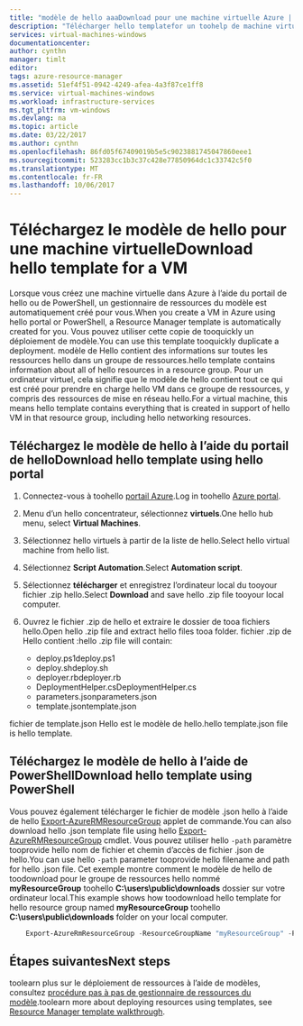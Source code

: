 ```yaml
---
title: "modèle de hello aaaDownload pour une machine virtuelle Azure | Documents Microsoft"
description: "Télécharger hello templatefor un toohelp de machine virtuelle avec l’automatisation des déploiements dans le modèle de déploiement du Gestionnaire de ressources hello"
services: virtual-machines-windows
documentationcenter: 
author: cynthn
manager: timlt
editor: 
tags: azure-resource-manager
ms.assetid: 51ef4f51-0942-4249-afea-4a3f87ce1ff8
ms.service: virtual-machines-windows
ms.workload: infrastructure-services
ms.tgt_pltfrm: vm-windows
ms.devlang: na
ms.topic: article
ms.date: 03/22/2017
ms.author: cynthn
ms.openlocfilehash: 86fd05f67409019b5e5c9023881745047860eee1
ms.sourcegitcommit: 523283cc1b3c37c428e77850964dc1c33742c5f0
ms.translationtype: MT
ms.contentlocale: fr-FR
ms.lasthandoff: 10/06/2017
---
```

# <a name="download-hello-template-for-a-vm"></a><span data-ttu-id="528ef-103">Téléchargez le modèle de hello pour une machine virtuelle</span><span class="sxs-lookup"><span data-stu-id="528ef-103">Download hello template for a VM</span></span>
<span data-ttu-id="528ef-104">Lorsque vous créez une machine virtuelle dans Azure à l’aide du portail de hello ou de PowerShell, un gestionnaire de ressources du modèle est automatiquement créé pour vous.</span><span class="sxs-lookup"><span data-stu-id="528ef-104">When you create a VM in Azure using hello portal or PowerShell, a Resource Manager template is automatically created for you.</span></span> <span data-ttu-id="528ef-105">Vous pouvez utiliser cette copie de tooquickly un déploiement de modèle.</span><span class="sxs-lookup"><span data-stu-id="528ef-105">You can use this template tooquickly duplicate a deployment.</span></span> <span data-ttu-id="528ef-106">modèle de Hello contient des informations sur toutes les ressources hello dans un groupe de ressources.</span><span class="sxs-lookup"><span data-stu-id="528ef-106">hello template contains information about all of hello resources in a resource group.</span></span> <span data-ttu-id="528ef-107">Pour un ordinateur virtuel, cela signifie que le modèle de hello contient tout ce qui est créé pour prendre en charge hello VM dans ce groupe de ressources, y compris des ressources de mise en réseau hello.</span><span class="sxs-lookup"><span data-stu-id="528ef-107">For a virtual machine, this means hello template contains everything that is created in support of hello VM in that resource group, including hello networking resources.</span></span>

## <a name="download-hello-template-using-hello-portal"></a><span data-ttu-id="528ef-108">Téléchargez le modèle de hello à l’aide du portail de hello</span><span class="sxs-lookup"><span data-stu-id="528ef-108">Download hello template using hello portal</span></span>
1. <span data-ttu-id="528ef-109">Connectez-vous à toohello [portail Azure](https://portal.azure.com/).</span><span class="sxs-lookup"><span data-stu-id="528ef-109">Log in toohello [Azure portal](https://portal.azure.com/).</span></span>
2. <span data-ttu-id="528ef-110">Menu d’un hello concentrateur, sélectionnez **virtuels**.</span><span class="sxs-lookup"><span data-stu-id="528ef-110">One hello hub menu, select **Virtual Machines**.</span></span>
3. <span data-ttu-id="528ef-111">Sélectionnez hello virtuels à partir de la liste de hello.</span><span class="sxs-lookup"><span data-stu-id="528ef-111">Select hello virtual machine from hello list.</span></span>
4. <span data-ttu-id="528ef-112">Sélectionnez **Script Automation**.</span><span class="sxs-lookup"><span data-stu-id="528ef-112">Select **Automation script**.</span></span>
5. <span data-ttu-id="528ef-113">Sélectionnez **télécharger** et enregistrez l’ordinateur local du tooyour fichier .zip hello.</span><span class="sxs-lookup"><span data-stu-id="528ef-113">Select **Download** and save hello .zip file tooyour local computer.</span></span>
6. <span data-ttu-id="528ef-114">Ouvrez le fichier .zip de hello et extraire le dossier de tooa fichiers hello.</span><span class="sxs-lookup"><span data-stu-id="528ef-114">Open hello .zip file and extract hello files tooa folder.</span></span> <span data-ttu-id="528ef-115">fichier .zip de Hello contient :</span><span class="sxs-lookup"><span data-stu-id="528ef-115">hello .zip file will contain:</span></span>
   
   * <span data-ttu-id="528ef-116">deploy.ps1</span><span class="sxs-lookup"><span data-stu-id="528ef-116">deploy.ps1</span></span>
   * <span data-ttu-id="528ef-117">deploy.sh</span><span class="sxs-lookup"><span data-stu-id="528ef-117">deploy.sh</span></span> 
   * <span data-ttu-id="528ef-118">deployer.rb</span><span class="sxs-lookup"><span data-stu-id="528ef-118">deployer.rb</span></span>
   * <span data-ttu-id="528ef-119">DeploymentHelper.cs</span><span class="sxs-lookup"><span data-stu-id="528ef-119">DeploymentHelper.cs</span></span>
   * <span data-ttu-id="528ef-120">parameters.json</span><span class="sxs-lookup"><span data-stu-id="528ef-120">parameters.json</span></span>
   * <span data-ttu-id="528ef-121">template.json</span><span class="sxs-lookup"><span data-stu-id="528ef-121">template.json</span></span>

<span data-ttu-id="528ef-122">fichier de template.json Hello est le modèle de hello.</span><span class="sxs-lookup"><span data-stu-id="528ef-122">hello template.json file is hello template.</span></span>

## <a name="download-hello-template-using-powershell"></a><span data-ttu-id="528ef-123">Téléchargez le modèle de hello à l’aide de PowerShell</span><span class="sxs-lookup"><span data-stu-id="528ef-123">Download hello template using PowerShell</span></span>
<span data-ttu-id="528ef-124">Vous pouvez également télécharger le fichier de modèle .json hello à l’aide de hello [Export-AzureRMResourceGroup](https://msdn.microsoft.com/library/mt715427.aspx) applet de commande.</span><span class="sxs-lookup"><span data-stu-id="528ef-124">You can also download hello .json template file using hello [Export-AzureRMResourceGroup](https://msdn.microsoft.com/library/mt715427.aspx) cmdlet.</span></span> <span data-ttu-id="528ef-125">Vous pouvez utiliser hello `-path` paramètre tooprovide hello nom de fichier et chemin d’accès de fichier .json de hello.</span><span class="sxs-lookup"><span data-stu-id="528ef-125">You can use hello `-path` parameter tooprovide hello filename and path for hello .json file.</span></span> <span data-ttu-id="528ef-126">Cet exemple montre comment le modèle de hello de toodownload pour le groupe de ressources hello nommé **myResourceGroup** toohello **C:\users\public\downloads** dossier sur votre ordinateur local.</span><span class="sxs-lookup"><span data-stu-id="528ef-126">This example shows how toodownload hello template for hello resource group named **myResourceGroup** toohello **C:\users\public\downloads** folder on your local computer.</span></span>

```powershell
    Export-AzureRmResourceGroup -ResourceGroupName "myResourceGroup" -Path "C:\users\public\downloads"
```

## <a name="next-steps"></a><span data-ttu-id="528ef-127">Étapes suivantes</span><span class="sxs-lookup"><span data-stu-id="528ef-127">Next steps</span></span>
<span data-ttu-id="528ef-128">toolearn plus sur le déploiement de ressources à l’aide de modèles, consultez [procédure pas à pas de gestionnaire de ressources du modèle](../../azure-resource-manager/resource-manager-template-walkthrough.md).</span><span class="sxs-lookup"><span data-stu-id="528ef-128">toolearn more about deploying resources using templates, see [Resource Manager template walkthrough](../../azure-resource-manager/resource-manager-template-walkthrough.md).</span></span>

